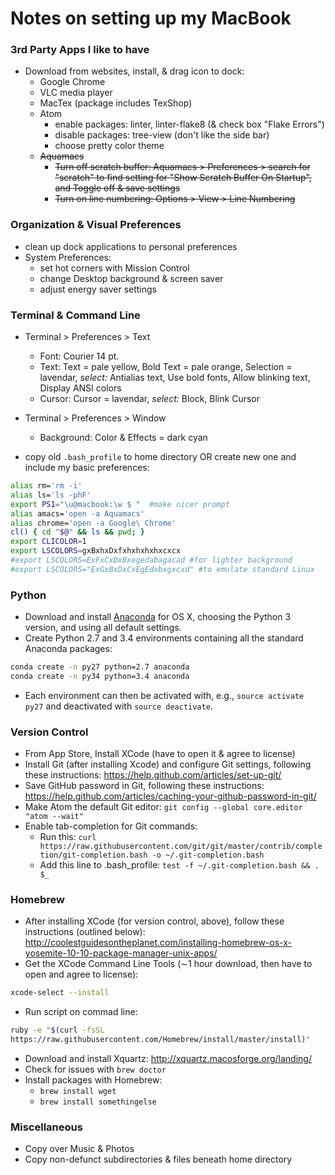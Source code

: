# Notes on setting up my MacBook


### 3rd Party Apps I like to have

- Download from websites, install, & drag icon to dock:
   - Google Chrome
   - VLC media player
   - MacTex (package includes TexShop)
   - Atom
     - enable packages: linter, linter-flake8 (& check box "Flake Errors")
     - disable packages: tree-view (don't like the side bar)
     - choose pretty color theme
   - ~~Aquamacs~~
	   - ~~Turn off scratch buffer: Aquamacs > Preferences > search for
         "scratch" to find setting for "Show Scratch Buffer On
         Startup", and Toggle off & save settings~~
	   - ~~Turn on line numbering: Options > View > Line Numbering~~


### Organization & Visual Preferences

- clean up dock applications to personal preferences
- System Preferences:
	- set hot corners with Mission Control
	- change Desktop background & screen saver
	- adjust energy saver settings


### Terminal & Command Line

- Terminal > Preferences > Text
  - Font: Courier 14 pt.
  - Text: Text = pale yellow, Bold Text = pale orange, Selection = lavendar, *select:* Antialias text, Use bold
    fonts, Allow blinking text, Display ANSI colors
  - Cursor: Cursor = lavendar, *select:*  Block, Blink Cursor

- Terminal > Preferences > Window
  - Background: Color & Effects = dark cyan

- copy old ```.bash_profile``` to home directory OR create new one and
include my basic preferences:
```sh
alias rm='rm -i' 
alias ls='ls -phF'
export PS1="\u@macbook:\w $ "  #make nicer prompt
alias amacs='open -a Aquamacs'
alias chrome='open -a Google\ Chrome'
cl() { cd "$@" && ls && pwd; }
export CLICOLOR=1
export LSCOLORS=gxBxhxDxfxhxhxhxhxcxcx
#export LSCOLORS=ExFxCxDxBxegedabagacad #for lighter background
#export LSCOLORS="ExGxBxDxCxEgEdxbxgxcxd" #to emulate standard Linux
```

### Python
- Download and install [Anaconda](https://www.continuum.io/downloads) for OS X, 
choosing the Python 3 version, and using all default settings.
- Create Python 2.7 and 3.4 environments containing all the standard Anaconda packages:
```sh
conda create -n py27 python=2.7 anaconda
conda create -n py34 python=3.4 anaconda
```
- Each environment can then be activated with, e.g., ```source activate py27``` and deactivated with ```source deactivate```.


### Version Control
- From App Store, Install XCode (have to open it & agree to license)
- Install Git (after installing Xcode) and configure Git settings, following these instructions:
https://help.github.com/articles/set-up-git/
- Save GitHub password in Git, following these instructions:
https://help.github.com/articles/caching-your-github-password-in-git/
- Make Atom the default Git editor: ```git config --global core.editor "atom --wait"```
- Enable tab-completion for Git commands:
  - Run this: ```curl https://raw.githubusercontent.com/git/git/master/contrib/completion/git-completion.bash -o ~/.git-completion.bash```
  - Add this line to .bash\_profile: ```test -f ~/.git-completion.bash && . $_```

### Homebrew
- After installing XCode (for version control, above), follow these
  instructions (outlined below): http://coolestguidesontheplanet.com/installing-homebrew-os-x-yosemite-10-10-package-manager-unix-apps/
- Get the XCode Command Line Tools ($\sim$1 hour download, then have
to open and agree to license):
```sh
xcode-select --install
```
- Run script on commad line:
```sh
ruby -e "$(curl -fsSL
https://raw.githubusercontent.com/Homebrew/install/master/install)"
```
- Download and install Xquartz: http://xquartz.macosforge.org/landing/
- Check for issues with ```brew doctor```
- Install packages with Homebrew:
	- ```brew install wget```
	- ```brew install somethingelse```

### Miscellaneous
- Copy over Music & Photos
- Copy non-defunct subdirectories & files beneath home directory
